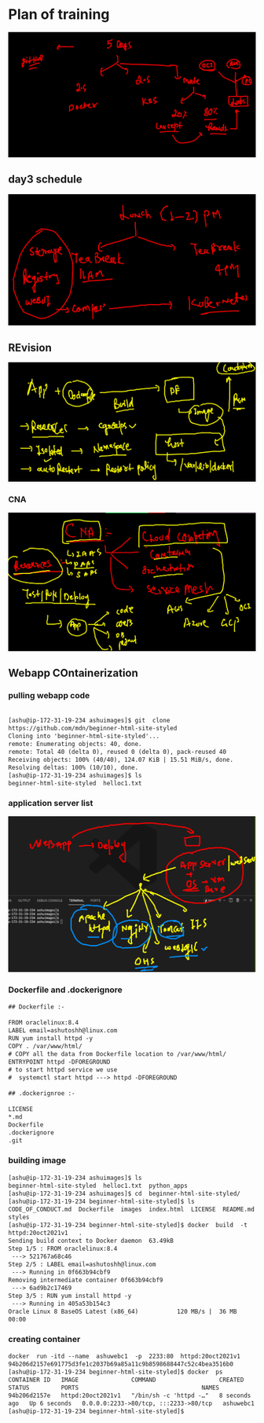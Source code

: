 # Plan of training 

<img src="plan.png">

## day3 schedule

<img src="sch.png">

## REvision 

<img src="rev.png">

### CNA 

<img src="cna.png">

## Webapp COntainerization 

### pulling webapp code 

```

[ashu@ip-172-31-19-234 ashuimages]$ git  clone  https://github.com/mdn/beginner-html-site-styled
Cloning into 'beginner-html-site-styled'...
remote: Enumerating objects: 40, done.
remote: Total 40 (delta 0), reused 0 (delta 0), pack-reused 40
Receiving objects: 100% (40/40), 124.07 KiB | 15.51 MiB/s, done.
Resolving deltas: 100% (10/10), done.
[ashu@ip-172-31-19-234 ashuimages]$ ls
beginner-html-site-styled  helloc1.txt

```

### application server list

<img src="apps.png">

### Dockerfile and .dockerignore 

```
## Dockerfile :-

FROM oraclelinux:8.4 
LABEL email=ashutoshh@linux.com
RUN yum install httpd -y 
COPY . /var/www/html/
# COPY all the data from Dockerfile location to /var/www/html/
ENTRYPOINT httpd -DFOREGROUND
# to start httpd service we use 
#  systemctl start httpd ---> httpd -DFOREGROUND 

## .dockerignroe :-

LICENSE
*.md
Dockerfile
.dockerignore
.git
```

### building image 

```
[ashu@ip-172-31-19-234 ashuimages]$ ls
beginner-html-site-styled  helloc1.txt  python_apps
[ashu@ip-172-31-19-234 ashuimages]$ cd  beginner-html-site-styled/
[ashu@ip-172-31-19-234 beginner-html-site-styled]$ ls
CODE_OF_CONDUCT.md  Dockerfile  images  index.html  LICENSE  README.md  styles
[ashu@ip-172-31-19-234 beginner-html-site-styled]$ docker  build  -t  httpd:20oct2021v1   . 
Sending build context to Docker daemon  63.49kB
Step 1/5 : FROM oraclelinux:8.4
 ---> 521767a68c46
Step 2/5 : LABEL email=ashutoshh@linux.com
 ---> Running in 0f663b94cbf9
Removing intermediate container 0f663b94cbf9
 ---> 6ad9b2c17469
Step 3/5 : RUN yum install httpd -y
 ---> Running in 405a53b154c3
Oracle Linux 8 BaseOS Latest (x86_64)           120 MB/s |  36 MB     00:00    

```

### creating container 

```
docker  run -itd --name  ashuwebc1  -p  2233:80  httpd:20oct2021v1 
94b206d2157e691775d3fe1c2037b69a85a11c9b8598688447c52c4bea3516b0
[ashu@ip-172-31-19-234 beginner-html-site-styled]$ docker  ps
CONTAINER ID   IMAGE               COMMAND                  CREATED         STATUS         PORTS                                   NAMES
94b206d2157e   httpd:20oct2021v1   "/bin/sh -c 'httpd -…"   8 seconds ago   Up 6 seconds   0.0.0.0:2233->80/tcp, :::2233->80/tcp   ashuwebc1
[ashu@ip-172-31-19-234 beginner-html-site-styled]$ 

```


